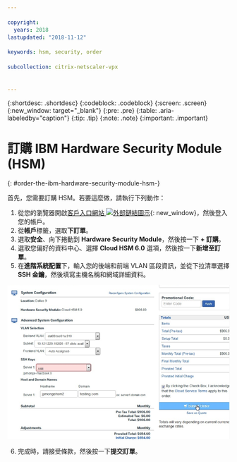 ```yaml
---

copyright:
  years: 2018
lastupdated: "2018-11-12"

keywords: hsm, security, order

subcollection: citrix-netscaler-vpx


---
```


{:shortdesc: .shortdesc}
{:codeblock: .codeblock}
{:screen: .screen}
{:new_window: target="_blank"}
{:pre: .pre}
{:table: .aria-labeledby="caption"}
{:tip: .tip}
{:note: .note}
{:important: .important}

# 訂購 IBM Hardware Security Module (HSM)
{: #order-the-ibm-hardware-security-module-hsm-}

首先，您需要訂購 HSM。若要這麼做，請執行下列動作：

1. 從您的瀏覽器開啟[客戶入口網站 ![外部鏈結圖示](../../icons/launch-glyph.svg "外部鏈結圖示")](https://control.softlayer.com/){: new_window}，然後登入您的帳戶。
2.	從**帳戶**標籤，選取**下訂單**。
3.	選取**安全**、向下捲動到 **Hardware Security Module**，然後按一下 **+ 訂購**。
4.	選取您偏好的資料中心、選擇 **Cloud HSM 6.0** 選項，然後按一下**新增至訂單**。
5. 在**進階系統配置**下，輸入您的後端和前端 VLAN 區段資訊，並從下拉清單選擇 **SSH 金鑰**，然後填寫主機名稱和網域詳細資料。

  <img src="images/1-Order-HSM.png" alt="圖片" style="width: 700px;"/>

6.	完成時，請接受條款，然後按一下**提交訂單**。
